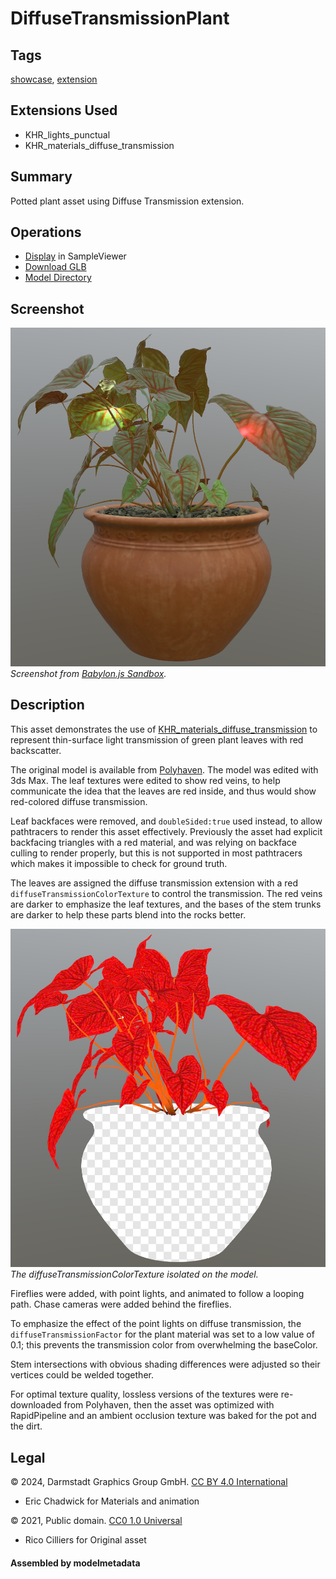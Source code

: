# DiffuseTransmissionPlant

## Tags

[showcase](../Models-showcase.md), [extension](../Models-extension.md)

## Extensions Used

* KHR_lights_punctual
* KHR_materials_diffuse_transmission

## Summary

Potted plant asset using Diffuse Transmission extension.

## Operations

* [Display](https://github.khronos.org/glTF-Sample-Viewer-Release/?model=https://raw.GithubUserContent.com/KhronosGroup/glTF-Sample-Assets/main/./Models/DiffuseTransmissionPlant/glTF-Binary/DiffuseTransmissionPlant.glb) in SampleViewer
* [Download GLB](https://raw.GithubUserContent.com/KhronosGroup/glTF-Sample-Assets/main/./Models/DiffuseTransmissionPlant/glTF-Binary/DiffuseTransmissionPlant.glb)
* [Model Directory](./)

## Screenshot

![Screenshot from Babylon.js Sandbox](screenshot/screenshot_Large.jpg)
<br/>_Screenshot from [Babylon.js Sandbox](https://sandbox.babylonjs.com/)._

## Description

This asset demonstrates the use of [KHR_materials_diffuse_transmission](https://github.com/KhronosGroup/glTF/tree/main/extensions/2.0/Khronos/KHR_materials_diffuse_transmission) to represent thin-surface light transmission of green plant leaves with red backscatter. 

The original model is available from [Polyhaven](https://polyhaven.com/a/potted_plant_02). The model was edited with 3ds Max. The leaf textures were edited to show red veins, to help communicate the idea that the leaves are red inside, and thus would show red-colored diffuse transmission. 

Leaf backfaces were removed, and `doubleSided:true` used instead, to allow pathtracers to render this asset effectively. Previously the asset had explicit backfacing triangles with a red material, and was relying on backface culling to render properly, but this is not supported in most pathtracers which makes it impossible to check for ground truth.

The leaves are assigned the diffuse transmission extension with a red `diffuseTransmissionColorTexture` to control the transmission. The red veins are darker to emphasize the leaf textures, and the bases of the stem trunks are darker to help these parts blend into the rocks better. 

![diffuseTransmissionTexture on the model](screenshot/diffuseTransmissionTexture.jpg)
<br/>_The diffuseTransmissionColorTexture isolated on the model._

Fireflies were added, with point lights, and animated to follow a looping path. Chase cameras were added behind the fireflies. 

To emphasize the effect of the point lights on diffuse transmission, the `diffuseTransmissionFactor` for the plant material was set to a low value of 0.1; this prevents the transmission color from overwhelming the baseColor.

Stem intersections with obvious shading differences were adjusted so their vertices could be welded together. 

For optimal texture quality, lossless versions of the textures were re-downloaded from Polyhaven, then the asset was optimized with RapidPipeline and an ambient occlusion texture was baked for the pot and the dirt.

## Legal

&copy; 2024, Darmstadt Graphics Group GmbH. [CC BY 4.0 International](https://creativecommons.org/licenses/by/4.0/legalcode)

 - Eric Chadwick for Materials and animation

&copy; 2021, Public domain. [CC0 1.0 Universal](https://creativecommons.org/publicdomain/zero/1.0/legalcode)

 - Rico Cilliers for Original asset

#### Assembled by modelmetadata